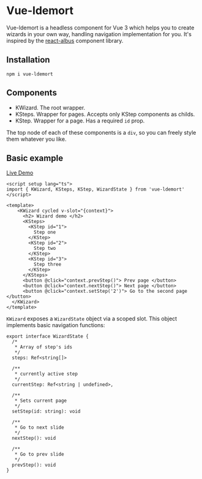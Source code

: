# Vue-ldemort

Vue-ldemort is a headless component for Vue 3 which helps you
to create wizards in your own way, handling navigation implementation for you.
It's inspired by the [react-albus](https://github.com/americanexpress/react-albus)
component library.

## Installation

```
npm i vue-ldemort
```

## Components

- KWizard. The root wrapper.
- KSteps. Wrapper for pages. Accepts only KStep components as childs.
- KStep. Wrapper for a page. Has a required `id` prop.

The top node of each of these components is a `div`, so you can
freely style them whatever you like.

## Basic example

[Live Demo](https://stackblitz.com/edit/vitejs-vite-urfi7u?file=src%2FApp.vue)

```
<script setup lang="ts">
import { KWizard, KSteps, KStep, WizardState } from 'vue-ldemort'
</script>

<template>
    <KWizard cycled v-slot="{context}">
      <h2> Wizard demo </h2>
      <KSteps>
        <KStep id="1">
          Step one
        </KStep>
        <KStep id="2">
          Step two
        </KStep>
        <KStep id="3">
          Step three
        </KStep>
      </KSteps>
      <button @click="context.prevStep()"> Prev page </button>
      <button @click="context.nextStep()"> Next page </button>
      <button @click="context.setStep('2')"> Go to the second page </button>
  </KWizard>
</template>
```

`KWizard` exposes a `WizardState` object via a scoped slot. This object implements
basic navigation functions:

```
export interface WizardState {
  /*
   * Array of step's ids
   */
  steps: Ref<string[]>

  /**
   * currently active step
   */
  currentStep: Ref<string | undefined>,

  /**
   * Sets current page
   */
  setStep(id: string): void

  /**
   * Go to next slide
   */
  nextStep(): void

  /**
   * Go to prev slide
   */
  prevStep(): void
}
```
